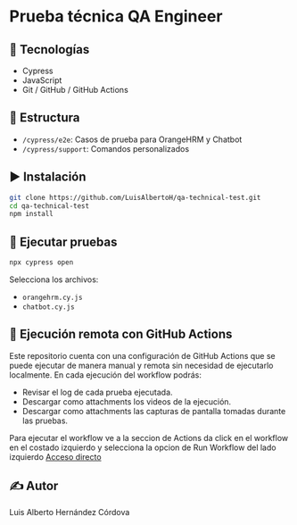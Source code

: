 # Prueba técnica QA Engineer

## 🔧 Tecnologías
- Cypress
- JavaScript
- Git / GitHub / GitHub Actions

## 📁 Estructura

- `/cypress/e2e`: Casos de prueba para OrangeHRM y Chatbot
- `/cypress/support`: Comandos personalizados

## ▶️ Instalación

```bash
git clone https://github.com/LuisAlbertoH/qa-technical-test.git
cd qa-technical-test
npm install
```

## 🚀 Ejecutar pruebas

```bash
npx cypress open
```

Selecciona los archivos:
- `orangehrm.cy.js`
- `chatbot.cy.js`

## 📡 Ejecución remota con GitHub Actions

Este repositorio cuenta con una configuración de GitHub Actions que se puede ejecutar de manera manual y remota sin necesidad de ejecutarlo localmente.
En cada ejecución del workflow podrás:
- Revisar el log de cada prueba ejecutada.
- Descargar como attachments los videos de la ejecución.
- Descargar como attachments las capturas de pantalla tomadas durante las pruebas.

Para ejecutar el workflow ve a la seccion de Actions da click en el workflow en el costado izquierdo y selecciona la opcion de Run Workflow del lado izquierdo [Acceso directo](https://github.com/LuisAlbertoH/qa-technical-test/actions/workflows/chatbot-test.yml)

## ✍️ Autor
Luis Alberto Hernández Córdova
